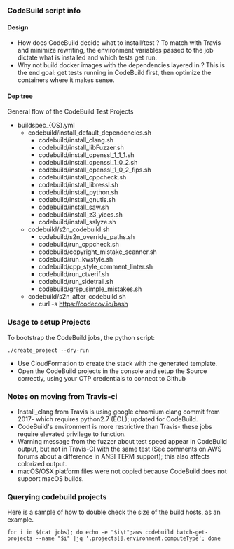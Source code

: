 ### CodeBuild script info

#### Design

- How does CodeBuild decide what to install/test ?
   To match with Travis and minimize rewriting, the environment variables passed to the job
   dictate what is installed and which tests get run.
- Why not build docker images with the dependencies layered in ?
  This is the end goal: get tests running in CodeBuild first, then optimize the containers where it makes sense.

#### Dep tree

General flow of the CodeBuild Test Projects

- buildspec_{OS}.yml
    - codebuild/install_default_dependencies.sh
        - codebuild/install_clang.sh
        - codebuild/install_libFuzzer.sh
        - codebuild/install_openssl_1_1_1.sh
        - codebuild/install_openssl_1_0_2.sh
        - codebuild/install_openssl_1_0_2_fips.sh
        - codebuild/install_cppcheck.sh
        - codebuild/install_libressl.sh
        - codebuild/install_python.sh
        - codebuild/install_gnutls.sh
        - codebuild/install_saw.sh
        - codebuild/install_z3_yices.sh
        - codebuild/install_sslyze.sh
    - codebuild/s2n_codebuild.sh
        - codebuild/s2n_override_paths.sh
        - codebuild/run_cppcheck.sh
        - codebuild/copyright_mistake_scanner.sh
        - codebuild/run_kwstyle.sh
        - codebuild/cpp_style_comment_linter.sh
        - codebuild/run_ctverif.sh
        - codebuild/run_sidetrail.sh
        - codebuild/grep_simple_mistakes.sh
    - codebuild/s2n_after_codebuild.sh
        - curl -s https://codecov.io/bash


### Usage to setup Projects

To bootstrap the CodeBuild jobs, the python script:
```
./create_project --dry-run
```

- Use CloudFormation to create the stack with the generated template.
- Open the CodeBuild projects in the console and setup the Source correctly, using your OTP credentials to connect to Github

### Notes on moving from Travis-ci

- Install_clang from Travis is using google chromium clang commit from 2017- which requires python2.7 (EOL); updated for CodeBuild.
- CodeBuild's environment is more restrictive than Travis- these jobs require elevated privilege to function.
- Warning message from the fuzzer about test speed appear in CodeBuild output, but not in Travis-CI with the same test (See comments on AWS forums about a difference in ANSI TERM support); this also affects colorized output.
- macOS/OSX platform files were not copied because CodeBuild does not support macOS builds.


### Querying codebuild projects

Here is a sample of how to double check the size of the build hosts, as an example.
```
for i in $(cat jobs); do echo -e "$i\t";aws codebuild batch-get-projects --name "$i" |jq '.projects[].environment.computeType'; done
```